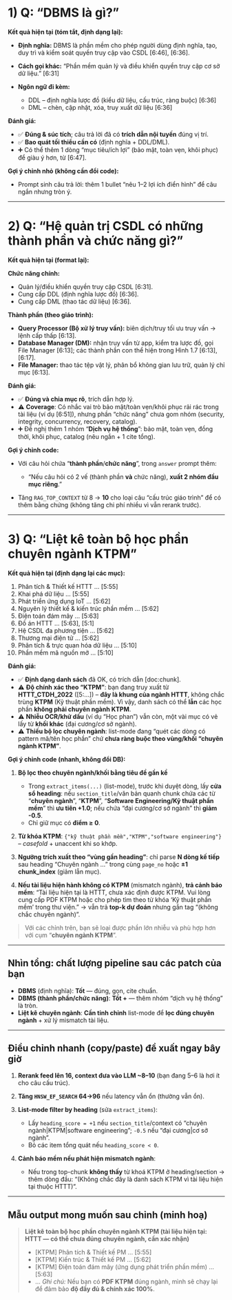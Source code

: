 # 1) Q: “DBMS là gì?”

**Kết quả hiện tại (tóm tắt, định dạng lại):**

* **Định nghĩa:** DBMS là phần mềm cho phép người dùng định nghĩa, tạo, duy trì và kiểm soát quyền truy cập vào CSDL [6:46], [6:36].
* **Cách gọi khác:** “Phần mềm quản lý và điều khiển quyền truy cập cơ sở dữ liệu.” [6:31]
* **Ngôn ngữ đi kèm:**

  * DDL – định nghĩa lược đồ (kiểu dữ liệu, cấu trúc, ràng buộc) [6:36]
  * DML – chèn, cập nhật, xóa, truy xuất dữ liệu [6:36]

**Đánh giá:**

* ✅ **Đúng & súc tích**; câu trả lời đã có **trích dẫn nội tuyến** đúng vị trí.
* ✅ **Bao quát tối thiểu cần có** (định nghĩa + DDL/DML).
* ➕ Có thể thêm 1 dòng “mục tiêu/ích lợi” (bảo mật, toàn vẹn, khôi phục) để giàu ý hơn, từ [6:47].

**Gợi ý chỉnh nhỏ (không cần đổi code):**

* Prompt sinh câu trả lời: thêm 1 bullet “nêu 1–2 lợi ích điển hình” để câu ngắn nhưng tròn ý.

---

# 2) Q: “Hệ quản trị CSDL có những **thành phần và chức năng** gì?”

**Kết quả hiện tại (format lại):**

**Chức năng chính:**

* Quản lý/điều khiển quyền truy cập CSDL [6:31].
* Cung cấp DDL (định nghĩa lược đồ) [6:36].
* Cung cấp DML (thao tác dữ liệu) [6:36].

**Thành phần (theo giáo trình):**

* **Query Processor (Bộ xử lý truy vấn):** biên dịch/truy tối ưu truy vấn → lệnh cấp thấp [6:13].
* **Database Manager (DM):** nhận truy vấn từ app, kiểm tra lược đồ, gọi File Manager [6:13]; các thành phần con thể hiện trong Hình 1.7 [6:13], [6:17].
* **File Manager:** thao tác tệp vật lý, phân bổ không gian lưu trữ, quản lý chỉ mục [6:13].

**Đánh giá:**

* ✅ **Đúng và chia mục rõ**, trích dẫn hợp lý.
* ⚠️ **Coverage**: Có nhắc vai trò bảo mật/toàn vẹn/khôi phục rải rác trong tài liệu (ví dụ [6:51]), nhưng phần “chức năng” chưa gom nhóm (security, integrity, concurrency, recovery, catalog).
* ➕ Đề nghị thêm 1 nhóm “**Dịch vụ hệ thống**”: bảo mật, toàn vẹn, đồng thời, khôi phục, catalog (nêu ngắn + 1 cite tổng).

**Gợi ý chỉnh code:**

* Với câu hỏi chứa “**thành phần**/**chức năng**”, trong `answer` prompt thêm:

  * “Nếu câu hỏi có 2 vế (thành phần **và** chức năng), **xuất 2 nhóm đầu mục riêng**.”
* Tăng `RAG_TOP_CONTEXT` từ 8 → **10** cho loại câu “cấu trúc giáo trình” để có thêm bằng chứng (không tăng chi phí nhiều vì vẫn rerank trước).

---

# 3) Q: “**Liệt kê toàn bộ** học phần **chuyên ngành KTPM**”

**Kết quả hiện tại (định dạng lại các mục):**

1. Phân tích & Thiết kế HTTT … [5:55]
2. Khai phá dữ liệu … [5:55]
3. Phát triển ứng dụng IoT … [5:62]
4. Nguyên lý thiết kế & kiến trúc phần mềm … [5:62]
5. Điện toán đám mây … [5:63]
6. Đồ án HTTT … [5:63], [5:1]
7. Hệ CSDL đa phương tiện … [5:62]
8. Thương mại điện tử … [5:62]
9. Phân tích & trực quan hóa dữ liệu … [5:10]
10. Phần mềm mã nguồn mở … [5:10]

**Đánh giá:**

* ✅ **Định dạng danh sách** đã OK, có trích dẫn [doc:chunk].
* ⚠️ **Độ chính xác theo “KTPM”**: bạn đang truy xuất từ **HTTT_CTDH_2022** ([5:…]) – **đây là khung của ngành HTTT**, không chắc trùng **KTPM** (Kỹ thuật phần mềm). Vì vậy, danh sách có thể **lẫn** các học phần **không phải chuyên ngành KTPM**.
* ⚠️ **Nhiễu OCR/khử dấu** (ví dụ “Học phan”) vẫn còn, một vài mục có vẻ lấy từ **khối khác** (đại cương/cơ sở ngành).
* ⚠️ **Thiếu bộ lọc chuyên ngành**: list-mode đang “quét các dòng có pattern mã/tên học phần” chứ **chưa ràng buộc theo vùng/khối “chuyên ngành KTPM”**.

**Gợi ý chỉnh code (nhanh, không đổi DB):**

1. **Bộ lọc theo chuyên ngành/khối bằng tiêu đề gần kề**

   * Trong `extract_items(...)` (list-mode), trước khi duyệt dòng, lấy **cửa sổ heading**: nếu `section_title`/văn bản quanh chunk chứa các từ “**chuyên ngành**”, “**KTPM**”, “**Software Engineering/Kỹ thuật phần mềm**” thì **ưu tiên +1.0**; nếu chứa “đại cương/cơ sở ngành” thì **giảm -0.5**.
   * Chỉ giữ mục có **điểm ≥ 0**.
2. **Từ khóa KTPM**: `{"kỹ thuật phần mềm","KTPM","software engineering"}` – *casefold* + unaccent khi so khớp.
3. **Ngưỡng trích xuất theo “vùng gần heading”**: chỉ parse **N dòng kế tiếp** sau heading “Chuyên ngành …” trong cùng `page_no` hoặc **±1 chunk_index** (giảm lẫn mục).
4. **Nếu tài liệu hiện hành không có KTPM** (mismatch ngành), **trả cảnh báo mềm**: “Tài liệu hiện tại là HTTT, chưa xác định được KTPM. Vui lòng cung cấp PDF KTPM hoặc cho phép tìm theo từ khóa ‘Kỹ thuật phần mềm’ trong thư viện.” → vẫn trả **top-k dự đoán** nhưng gắn tag “(không chắc chuyên ngành)”.

> Với các chỉnh trên, bạn sẽ loại được phần lớn nhiễu và phù hợp hơn với cụm “**chuyên ngành KTPM**”.

---

## Nhìn tổng: chất lượng pipeline sau các patch của bạn

* **DBMS** (định nghĩa): **Tốt** — đúng, gọn, cite chuẩn.
* **DBMS (thành phần/chức năng)**: **Tốt +** — thêm nhóm “dịch vụ hệ thống” là tròn.
* **Liệt kê chuyên ngành**: **Cần tinh chỉnh** list-mode để **lọc đúng chuyên ngành** + xử lý mismatch tài liệu.

---

## Điều chỉnh nhanh (copy/paste) đề xuất ngay bây giờ

1. **Rerank feed lên 16, context đưa vào LLM ~8–10** (bạn đang 5–6 là hơi ít cho câu cấu trúc).
2. **Tăng `HNSW_EF_SEARCH` 64→96** nếu latency vẫn ổn (thường vẫn ổn).
3. **List-mode filter by heading** (sửa `extract_items`):

   * Lấy `heading_score = +1` nếu `section_title`/context có “chuyên ngành|KTPM|software engineering”; `-0.5` nếu “đại cương|cơ sở ngành”.
   * Bỏ các item tổng quát nếu `heading_score < 0`.
4. **Cảnh báo mềm nếu phát hiện mismatch ngành**:

   * Nếu trong top-chunk **không thấy** từ khoá KTPM ở heading/section → thêm dòng đầu: “(Không chắc đây là danh sách KTPM vì tài liệu hiện tại thuộc HTTT)”.

---

## Mẫu output mong muốn sau chỉnh (minh hoạ)

> **Liệt kê toàn bộ học phần chuyên ngành KTPM (tài liệu hiện tại: HTTT — có thể chưa đúng chuyên ngành, cần xác nhận)**
>
> * [KTPM] Phân tích & Thiết kế PM … [5:55]
> * [KTPM] Kiến trúc & Thiết kế PM … [5:62]
> * [KTPM] Điện toán đám mây (ứng dụng phát triển phần mềm) … [5:63]
> * …
>   *Ghi chú:* Nếu bạn có **PDF KTPM** đúng ngành, mình sẽ chạy lại để đảm bảo **độ đầy đủ & chính xác 100%**.
